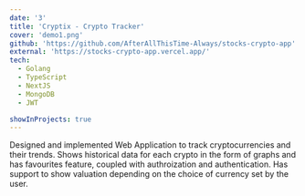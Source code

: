 ```yaml
---
date: '3'
title: 'Cryptix - Crypto Tracker'
cover: 'demo1.png'
github: 'https://github.com/AfterAllThisTime-Always/stocks-crypto-app'
external: 'https://stocks-crypto-app.vercel.app/'
tech:
  - Golang
  - TypeScript
  - NextJS
  - MongoDB
  - JWT

showInProjects: true
---
```


Designed and implemented Web Application to track cryptocurrencies and their trends. Shows historical data for each crypto in the form of graphs and has favourites feature, coupled with authroization and authentication. Has support to show valuation depending on the choice of currency set by the user.
